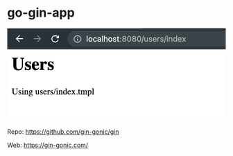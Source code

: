 # go-gin-app

![alt](/assets/banner.png)

Repo: https://github.com/gin-gonic/gin

Web: https://gin-gonic.com/